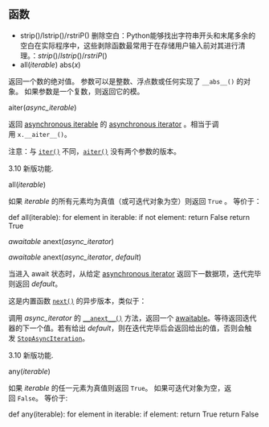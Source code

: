 ## 函数
- strip()/lstrip()/rstriP()
  删除空白：Python能够找出字符串开头和末尾多余的空白在实际程序中，这些剥除函数最常用于在存储用户输入前对其进行清理。：$strip()/lstrip()/rstriP()$
- all(_iterable_)
abs(_x_)[](https://docs.python.org/zh-cn/3/library/functions.html#abs "永久链接至目标")

返回一个数的绝对值。 参数可以是整数、浮点数或任何实现了 `__abs__()` 的对象。 如果参数是一个复数，则返回它的模。

aiter(_async_iterable_)[](https://docs.python.org/zh-cn/3/library/functions.html#aiter "永久链接至目标")

返回 [asynchronous iterable](https://docs.python.org/zh-cn/3/glossary.html#term-asynchronous-iterable) 的 [asynchronous iterator](https://docs.python.org/zh-cn/3/glossary.html#term-asynchronous-iterator) 。相当于调用 `x.__aiter__()`。

注意：与 [`iter()`](https://docs.python.org/zh-cn/3/library/functions.html#iter "iter") 不同，[`aiter()`](https://docs.python.org/zh-cn/3/library/functions.html#aiter "aiter") 没有两个参数的版本。

3.10 新版功能.

all(_iterable_)[](https://docs.python.org/zh-cn/3/library/functions.html#all "永久链接至目标")

如果 _iterable_ 的所有元素均为真值（或可迭代对象为空）则返回 `True` 。 等价于：

def all(iterable):
    for element in iterable:
        if not element:
            return False
    return True

_awaitable_ anext(_async_iterator_)[](https://docs.python.org/zh-cn/3/library/functions.html#anext "永久链接至目标")

_awaitable_ anext(_async_iterator_, _default_)

当进入 await 状态时，从给定 [asynchronous iterator](https://docs.python.org/zh-cn/3/glossary.html#term-asynchronous-iterator) 返回下一数据项，迭代完毕则返回 _default_。

这是内置函数 [`next()`](https://docs.python.org/zh-cn/3/library/functions.html#next "next") 的异步版本，类似于：

调用 _async_iterator_ 的 [`__anext__()`](https://docs.python.org/zh-cn/3/reference/datamodel.html#object.__anext__ "object.__anext__") 方法，返回一个 [awaitable](https://docs.python.org/zh-cn/3/glossary.html#term-awaitable)。等待返回迭代器的下一个值。若有给出 _default_，则在迭代完毕后会返回给出的值，否则会触发 [`StopAsyncIteration`](https://docs.python.org/zh-cn/3/library/exceptions.html#StopAsyncIteration "StopAsyncIteration")。

3.10 新版功能.

any(_iterable_)[](https://docs.python.org/zh-cn/3/library/functions.html#any "永久链接至目标")

如果 _iterable_ 的任一元素为真值则返回 `True`。 如果可迭代对象为空，返回 `False`。 等价于:

def any(iterable):
    for element in iterable:
        if element:
            return True
    return False